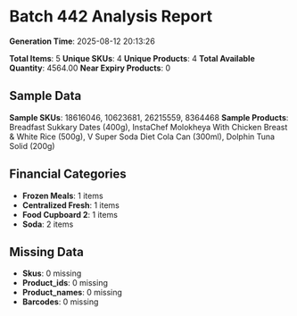 # Batch 442 Analysis Report

**Generation Time**: 2025-08-12 20:13:26

**Total Items**: 5
**Unique SKUs**: 4
**Unique Products**: 4
**Total Available Quantity**: 4564.00
**Near Expiry Products**: 0

## Sample Data
**Sample SKUs**: 18616046, 10623681, 26215559, 8364468
**Sample Products**: Breadfast Sukkary Dates (400g), InstaChef Molokheya With Chicken Breast & White Rice (500g), V Super Soda Diet Cola Can (300ml), Dolphin Tuna Solid (200g)

## Financial Categories
- **Frozen Meals**: 1 items
- **Centralized Fresh**: 1 items
- **Food Cupboard 2**: 1 items
- **Soda**: 2 items

## Missing Data
- **Skus**: 0 missing
- **Product_ids**: 0 missing
- **Product_names**: 0 missing
- **Barcodes**: 0 missing
